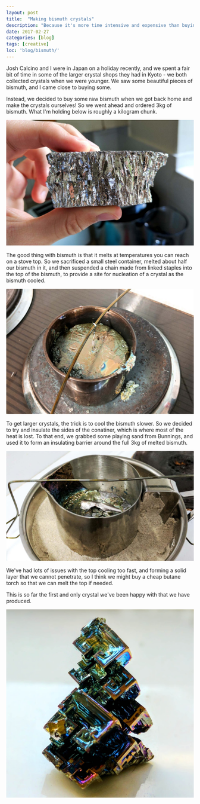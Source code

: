 ```yaml
---
layout: post
title:  "Making bismuth crystals"
description: "Because it's more time intensive and expensive than buying the crystals themselves!"
date: 2017-02-27
categories: [blog]
tags: [creative]
loc: 'blog/bismuth/'
---
```


Josh Calcino and I were in Japan on a holiday recently, and we 
spent a fair bit of time in some of the larger crystal shops they 
had in Kyoto - we both collected crystals when we were younger. 
We saw some beautiful pieces of bismuth, and I came
close to buying some.

Instead, we decided to buy some raw bismuth when we got back home
and make the crystals ourselves! So we went ahead and ordered 3kg 
of bismuth. What I'm holding below is roughly a kilogram chunk.

![](raw.jpg)

The good thing with bismuth is that it melts at temperatures you can 
reach on a stove top. So we sacrificed a small steel container, 
melted about half our bismuth in it, and then suspended
a chain made from linked staples into the top of the bismuth,
to provide a site for nucleation of a crystal as the bismuth cooled.

![](melted.jpg)


To get larger crystals, the trick is to cool the bismuth slower.
So we decided to try and insulate the sides of the conatiner, which
is where most of the heat is lost. To that end, we grabbed some playing 
sand from Bunnings, and used it to form an insulating barrier around
the full 3kg of melted bismuth.

![](sand.jpg)

We've had lots of issues with the top cooling too fast, and forming
a solid layer that we cannot penetrate, so I think we might buy a
cheap butane torch so that we can melt the top if needed.

This is so far the first and only crystal we've been happy with
that we have produced.

![](cover.jpg)
